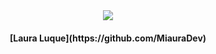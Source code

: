 <div align="center">
    <img src="https://i.imgur.com/CumkdLO.png" /> 
  <h4>
    <strong>[Laura Luque](https://github.com/MiauraDev)</strong>
  </h4>
</div>

